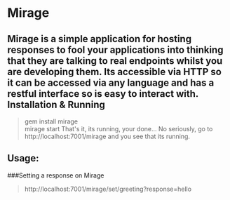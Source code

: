 Mirage
======
Mirage is a simple application for hosting responses to fool your applications into thinking that they are talking to real endpoints
whilst you are developing them. Its accessible via HTTP so it can be accessed via any language and has a restful interface so is easy to interact with.
Installation & Running
----------------------
> gem install mirage  
> mirage start
That's it, its running, your done... No seriously, go to http://localhost:7001/mirage and you see that its running.

Usage:
------
###Setting a response on Mirage
> http://localhost:7001/mirage/set/greeting?response=hello





